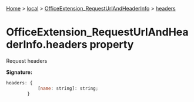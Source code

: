 [Home](./index) &gt; [local](local.md) &gt; [OfficeExtension\_RequestUrlAndHeaderInfo](local.officeextension_requesturlandheaderinfo.md) &gt; [headers](local.officeextension_requesturlandheaderinfo.headers.md)

# OfficeExtension\_RequestUrlAndHeaderInfo.headers property

Request headers

**Signature:**
```javascript
headers: {
			[name: string]: string;
		}
```
